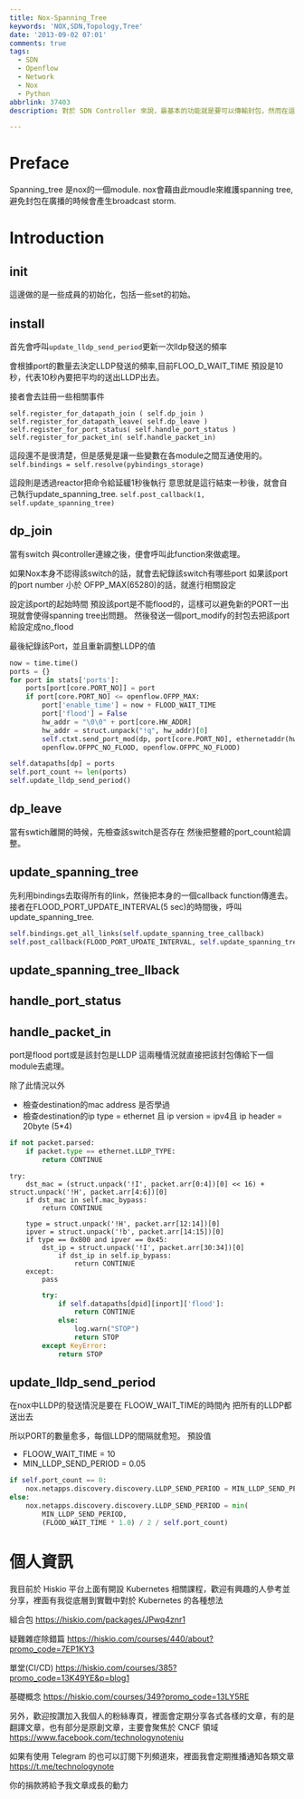 ```yaml
---
title: Nox-Spanning_Tree
keywords: 'NOX,SDN,Topology,Tree'
date: '2013-09-02 07:01'
comments: true
tags:
  - SDN
  - Openflow
  - Network
  - Nox
  - Python
abbrlink: 37403
description: 對於 SDN Controller 來說，最基本的功能就是要可以傳輸封包，然而在這種集中式管理的情況下，傳統的 Spanning Tree Protocol 不會運行。因此 Controller 本身要有辦法判斷當前的網路拓墣中是否有迴圈以避免產生廣播風暴。本文會透過觀察原始碼的方式來研究在 NOX Conroller 是如何實現的。

---
```


# Preface
Spanning_tree 是nox的一個module.
nox會藉由此moudle來維護spanning tree,避免封包在廣播的時候會產生broadcast storm.

# Introduction
## __init__
這邊做的是一些成員的初始化，包括一些set的初始。

## install
首先會呼叫```update_lldp_send_period```更新一次lldp發送的頻率

會根據port的數量去決定LLDP發送的頻率,目前FLOO_D_WAIT_TIME 預設是10秒，代表10秒內要把平均的送出LLDP出去。

接者會去註冊一些相關事件
```python=
self.register_for_datapath_join ( self.dp_join )
self.register_for_datapath_leave( self.dp_leave )
self.register_for_port_status( self.handle_port_status )
self.register_for_packet_in( self.handle_packet_in)
```
這段還不是很清楚，但是感覺是讓一些變數在各module之間互通使用的。
`self.bindings = self.resolve(pybindings_storage)`

這段則是透過reactor把命令給延緩1秒後執行
意思就是這行結束一秒後，就會自己執行update_spanning_tree.
`self.post_callback(1, self.update_spanning_tree)`

## dp_join
當有switch 與controller連線之後，便會呼叫此function來做處理。

如果Nox本身不認得該switch的話，就會去紀錄該switch有哪些port
如果該port的port number 小於 OFPP_MAX(65280)的話，就進行相關設定

設定該port的起始時間
預設該port是不能flood的，這樣可以避免新的PORT一出現就會使得spanning tree出問題。
然後發送一個port_modify的封包去把該port給設定成no_flood

最後紀錄該Port，並且重新調整LLDP的值

```python
now = time.time()
ports = {}
for port in stats['ports']:
	ports[port[core.PORT_NO]] = port
	if port[core.PORT_NO] <= openflow.OFPP_MAX:
		port['enable_time'] = now + FLOOD_WAIT_TIME
		port['flood'] = False
		hw_addr = "\0\0" + port[core.HW_ADDR]
		hw_addr = struct.unpack("!q", hw_addr)[0]
		self.ctxt.send_port_mod(dp, port[core.PORT_NO], ethernetaddr(hw_addr),
		openflow.OFPPC_NO_FLOOD, openflow.OFPPC_NO_FLOOD)

self.datapaths[dp] = ports
self.port_count += len(ports)
self.update_lldp_send_period()

```

## dp_leave
當有swtich離開的時候，先檢查該switch是否存在
然後把整體的port_count給調整。

## update_spanning_tree
先利用bindings去取得所有的link，然後把本身的一個callback function傳進去。
接者在FLOOD_PORT_UPDATE_INTERVAL(5 sec)的時間後，呼叫update_spanning_tree.
```python
self.bindings.get_all_links(self.update_spanning_tree_callback)
self.post_callback(FLOOD_PORT_UPDATE_INTERVAL, self.update_spanning_tree)
```

## update_spanning_tree_llback



## handle_port_status


## handle_packet_in


port是flood port或是該封包是LLDP 這兩種情況就直接把該封包傳給下一個module去處理。

除了此情況以外

- 檢查destination的mac address 是否學過
- 檢查destination的ip type = ethernet 且 ip version = ipv4且 ip header = 20byte (5*4)

``` python
if not packet.parsed:
	if packet.type == ethernet.LLDP_TYPE:
		return CONTINUE
```

```
try:
	dst_mac = (struct.unpack('!I', packet.arr[0:4])[0] << 16) + struct.unpack('!H', packet.arr[4:6])[0]
	if dst_mac in self.mac_bypass:
		return CONTINUE

	type = struct.unpack('!H', packet.arr[12:14])[0]
	ipver = struct.unpack('!b', packet.arr[14:15])[0]
	if type == 0x800 and ipver == 0x45:
		dst_ip = struct.unpack('!I', packet.arr[30:34])[0]
			if dst_ip in self.ip_bypass:
				return CONTINUE
	except:
		pass
```

``` python
        try:
            if self.datapaths[dpid][inport]['flood']:
                return CONTINUE
            else:
                log.warn("STOP")
                return STOP
        except KeyError:
            return STOP
```

## update_lldp_send_period

在nox中LLDP的發送情況是要在 FLOOW_WAIT_TIME的時間內 把所有的LLDP都送出去

所以PORT的數量愈多，每個LLDP的間隔就愈短。
預設值

- FLOOW_WAIT_TIME = 10
- MIN_LLDP_SEND_PERIOD = 0.05


``` python
if self.port_count == 0:
	nox.netapps.discovery.discovery.LLDP_SEND_PERIOD = MIN_LLDP_SEND_PERIOD
else:
	nox.netapps.discovery.discovery.LLDP_SEND_PERIOD = min(
		MIN_LLDP_SEND_PERIOD,
		(FLOOD_WAIT_TIME * 1.0) / 2 / self.port_count)
```

# 個人資訊
我目前於 Hiskio 平台上面有開設 Kubernetes 相關課程，歡迎有興趣的人參考並分享，裡面有我從底層到實戰中對於 Kubernetes 的各種想法

組合包
https://hiskio.com/packages/JPwq4znr1

疑難雜症除錯篇
https://hiskio.com/courses/440/about?promo_code=7EP1KY3

單堂(CI/CD)
https://hiskio.com/courses/385?promo_code=13K49YE&p=blog1

基礎概念
https://hiskio.com/courses/349?promo_code=13LY5RE

另外，歡迎按讚加入我個人的粉絲專頁，裡面會定期分享各式各樣的文章，有的是翻譯文章，也有部分是原創文章，主要會聚焦於 CNCF 領域
https://www.facebook.com/technologynoteniu

如果有使用 Telegram 的也可以訂閱下列頻道來，裡面我會定期推播通知各類文章
https://t.me/technologynote

你的捐款將給予我文章成長的動力
<script type="text/javascript" src="https://cdnjs.buymeacoffee.com/1.0.0/button.prod.min.js" data-name="bmc-button" data-slug="hwchiu" data-color="#000000" data-emoji=""  data-font="Cookie" data-text="Buy me a coffee" data-outline-color="#fff" data-font-color="#fff" data-coffee-color="#fd0" ></script>